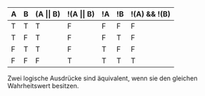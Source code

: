 
|  A  |  B  |  (A \|\| B) |  !(A \|\| B)  | !A  |  !B  | !(A) && !(B) |
|-----|-----|-------------|---------------|-----|-----|--------------|
| T   | T   | T           | F             | F   | F   | F            |
| T   | F   | T           | F             | F   | T   | F            |
| F   | T   | T           | F             | T   | F   | F            |
| F   | F   | F           | T             | T   | T   | T            |

Zwei logische Ausdrücke sind äquivalent, wenn sie den gleichen Wahrheitswert besitzen.
